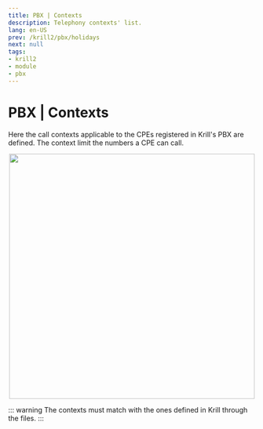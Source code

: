 ```yaml
---
title: PBX | Contexts
description: Telephony contexts' list.
lang: en-US
prev: /krill2/pbx/holidays
next: null
tags:
- krill2
- module
- pbx
---
```

# PBX | Contexts

Here the call contexts applicable to the CPEs registered in Krill's PBX are defined. The context limit the numbers a CPE can call.

<p align="center"><img src="/img/krill2/isp-customer/0401.png" width="500"></p>

::: warning
The contexts must match with the ones defined in Krill through the files.
:::
